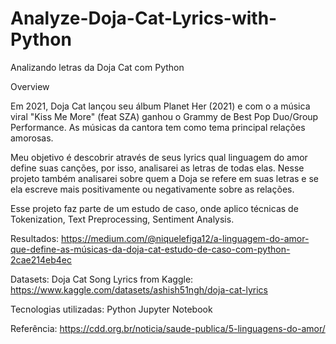# Analyze-Doja-Cat-Lyrics-with-Python

Analizando letras da Doja Cat com Python
 
Overview

Em 2021, Doja Cat lançou seu álbum Planet Her (2021) e com o a música viral "Kiss Me More" (feat SZA) ganhou o Grammy de Best Pop Duo/Group Performance. As músicas da cantora tem como tema principal relações amorosas.

Meu objetivo é descobrir através de seus lyrics qual linguagem do amor define suas canções, por isso, analisarei as letras de todas elas. Nesse projeto também analisarei sobre quem a Doja se refere em suas letras e se ela escreve mais positivamente ou negativamente sobre as relações. 

Esse projeto faz parte de um estudo de caso, onde aplico técnicas de Tokenization, Text Preprocessing, Sentiment Analysis.

Resultados: https://medium.com/@niquelefiga12/a-linguagem-do-amor-que-define-as-músicas-da-doja-cat-estudo-de-caso-com-python-2cae214eb4ec

Datasets:
Doja Cat Song Lyrics from Kaggle: https://www.kaggle.com/datasets/ashish51ngh/doja-cat-lyrics

Tecnologias utilizadas:
Python
Jupyter Notebook

Referência: https://cdd.org.br/noticia/saude-publica/5-linguagens-do-amor/